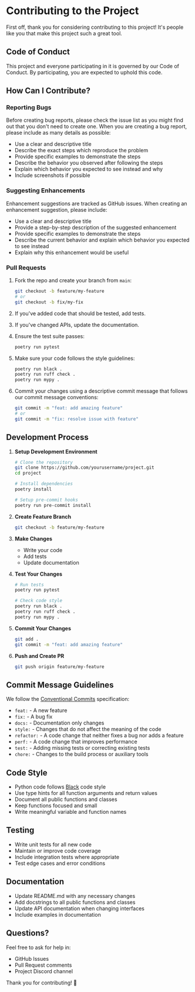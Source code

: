 # Contributing to the Project

First off, thank you for considering contributing to this project! It's people like you that make this project such a great tool.

## Code of Conduct

This project and everyone participating in it is governed by our Code of Conduct. By participating, you are expected to uphold this code.

## How Can I Contribute?

### Reporting Bugs

Before creating bug reports, please check the issue list as you might find out that you don't need to create one. When you are creating a bug report, please include as many details as possible:

* Use a clear and descriptive title
* Describe the exact steps which reproduce the problem
* Provide specific examples to demonstrate the steps
* Describe the behavior you observed after following the steps
* Explain which behavior you expected to see instead and why
* Include screenshots if possible

### Suggesting Enhancements

Enhancement suggestions are tracked as GitHub issues. When creating an enhancement suggestion, please include:

* Use a clear and descriptive title
* Provide a step-by-step description of the suggested enhancement
* Provide specific examples to demonstrate the steps
* Describe the current behavior and explain which behavior you expected to see instead
* Explain why this enhancement would be useful

### Pull Requests

1. Fork the repo and create your branch from `main`:
   ```bash
   git checkout -b feature/my-feature
   # or
   git checkout -b fix/my-fix
   ```

2. If you've added code that should be tested, add tests.
3. If you've changed APIs, update the documentation.
4. Ensure the test suite passes:
   ```bash
   poetry run pytest
   ```

5. Make sure your code follows the style guidelines:
   ```bash
   poetry run black .
   poetry run ruff check .
   poetry run mypy .
   ```

6. Commit your changes using a descriptive commit message that follows our commit message conventions:
   ```bash
   git commit -m "feat: add amazing feature"
   # or
   git commit -m "fix: resolve issue with feature"
   ```

## Development Process

1. **Setup Development Environment**
   ```bash
   # Clone the repository
   git clone https://github.com/yourusername/project.git
   cd project

   # Install dependencies
   poetry install

   # Setup pre-commit hooks
   poetry run pre-commit install
   ```

2. **Create Feature Branch**
   ```bash
   git checkout -b feature/my-feature
   ```

3. **Make Changes**
   * Write your code
   * Add tests
   * Update documentation

4. **Test Your Changes**
   ```bash
   # Run tests
   poetry run pytest

   # Check code style
   poetry run black .
   poetry run ruff check .
   poetry run mypy .
   ```

5. **Commit Your Changes**
   ```bash
   git add .
   git commit -m "feat: add amazing feature"
   ```

6. **Push and Create PR**
   ```bash
   git push origin feature/my-feature
   ```

## Commit Message Guidelines

We follow the [Conventional Commits](https://www.conventionalcommits.org/) specification:

* `feat:` - A new feature
* `fix:` - A bug fix
* `docs:` - Documentation only changes
* `style:` - Changes that do not affect the meaning of the code
* `refactor:` - A code change that neither fixes a bug nor adds a feature
* `perf:` - A code change that improves performance
* `test:` - Adding missing tests or correcting existing tests
* `chore:` - Changes to the build process or auxiliary tools

## Code Style

* Python code follows [Black](https://black.readthedocs.io/) code style
* Use type hints for all function arguments and return values
* Document all public functions and classes
* Keep functions focused and small
* Write meaningful variable and function names

## Testing

* Write unit tests for all new code
* Maintain or improve code coverage
* Include integration tests where appropriate
* Test edge cases and error conditions

## Documentation

* Update README.md with any necessary changes
* Add docstrings to all public functions and classes
* Update API documentation when changing interfaces
* Include examples in documentation

## Questions?

Feel free to ask for help in:
* GitHub Issues
* Pull Request comments
* Project Discord channel

Thank you for contributing! 🎉